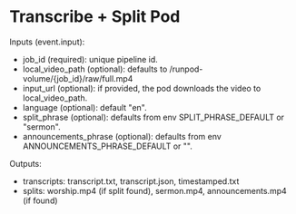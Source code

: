 # Transcribe + Split Pod

Inputs (event.input):
- job_id (required): unique pipeline id.
- local_video_path (optional): defaults to /runpod-volume/{job_id}/raw/full.mp4
- input_url (optional): if provided, the pod downloads the video to local_video_path.
- language (optional): default "en".
- split_phrase (optional): defaults from env SPLIT_PHRASE_DEFAULT or "sermon".
- announcements_phrase (optional): defaults from env ANNOUNCEMENTS_PHRASE_DEFAULT or "".

Outputs:
- transcripts: transcript.txt, transcript.json, timestamped.txt
- splits: worship.mp4 (if split found), sermon.mp4, announcements.mp4 (if found)
